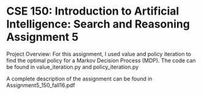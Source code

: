 # CSE 150: Introduction to Artificial Intelligence: Search and Reasoning Assignment 5

Project Overview: For this assignment, I used value and policy iteration to find the optimal policy for a Markov Decision Process (MDP). The code can be found in value_iteration.py and policy_iteration.py

A complete description of the assignment can be found in Assignment5_150_fall16.pdf
